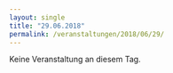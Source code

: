 ```yaml
---
layout: single
title: "29.06.2018"
permalink: /veranstaltungen/2018/06/29/
---
```


Keine Veranstaltung an diesem Tag.
